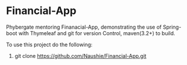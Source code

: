 # Financial-App
Phybergate mentoring Finanacial-App, demonstrating the use of Spring-boot with Thymeleaf and git for version Control, maven(3.2+) to build.

To use this project do the following:
1. git clone https://github.com/Naushie/Financial-App.git
